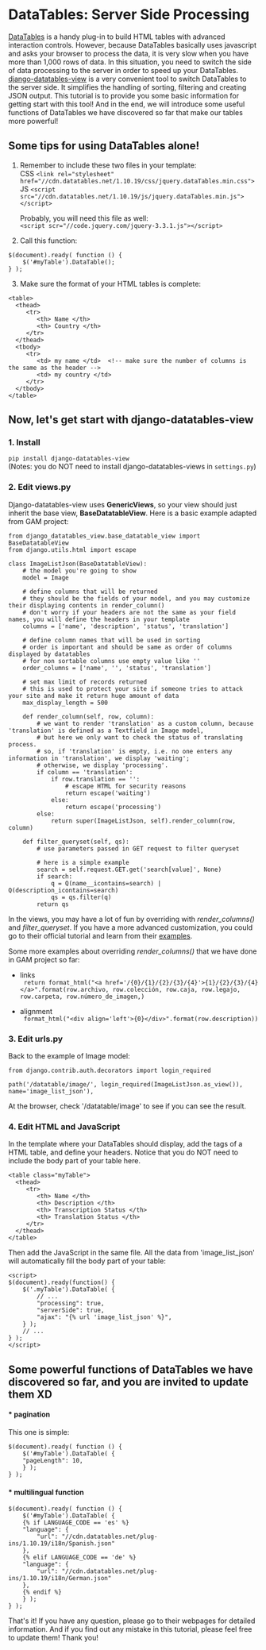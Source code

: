 # DataTables: Server Side Processing
[DataTables](https://datatables.net/) is a handy plug-in to build HTML tables with advanced interaction controls. However, because DataTables basically uses javascript and asks your browser to process the data, it is very slow when you have more than 1,000 rows of data. In this situation, you need to switch the side of data processing to the server in order to speed up your DataTables. [django-datatables-view](https://bitbucket.org/pigletto/django-datatables-view/overview) is a very convenient tool to switch DataTables to the server side. It simplifies the handling of sorting, filtering and creating JSON output. This tutorial is to provide you some basic information for getting start with this tool! And in the end, we will introduce some useful functions of DataTables we have discovered so far that make our tables more powerful!

## Some tips for using DataTables alone!
1. Remember to include these two files in your template:  
CSS `<link rel="stylesheet" href="//cdn.datatables.net/1.10.19/css/jquery.dataTables.min.css">`  
JS `<script src="//cdn.datatables.net/1.10.19/js/jquery.dataTables.min.js"></script>`  
  
   Probably, you will need this file as well:  
`<script scr="//code.jquery.com/jquery-3.3.1.js"></script>`

2. Call this function:  
```
$(document).ready( function () {  
    $('#myTable').DataTable();  
} );
```
3. Make sure the format of your HTML tables is complete:  
```
<table>
  <thead>
     <tr>
        <th> Name </th>
        <th> Country </th>
     </tr>
  </thead>
  <tbody>
     <tr>
        <td> my name </td>  <!-- make sure the number of columns is the same as the header -->
        <td> my country </td>
     </tr>
  </tbody>
</table>
```

## Now, let's get start with django-datatables-view
### 1. Install  
`pip install django-datatables-view`  
(Notes: you do NOT need to install django-datatables-views in `settings.py`)

### 2. Edit views.py
Django-datatables-view uses **GenericViews**, so your view should just inherit the base view, **BaseDatatableView**. Here is a basic example adapted from GAM project:
```
from django_datatables_view.base_datatable_view import BaseDatatableView
from django.utils.html import escape

class ImageListJson(BaseDatatableView):
    # the model you're going to show
    model = Image
    
    # define columns that will be returned
    # they should be the fields of your model, and you may customize their displaying contents in render_column()
    # don't worry if your headers are not the same as your field names, you will define the headers in your template
    columns = ['name', 'description', 'status', 'translation']

    # define column names that will be used in sorting 
    # order is important and should be same as order of columns displayed by datatables
    # for non sortable columns use empty value like ''
    order_columns = ['name', '', 'status', 'translation']

    # set max limit of records returned
    # this is used to protect your site if someone tries to attack your site and make it return huge amount of data
    max_display_length = 500

    def render_column(self, row, column):
        # we want to render 'translation' as a custom column, because 'translation' is defined as a Textfield in Image model,
        # but here we only want to check the status of translating process.
        # so, if 'translation' is empty, i.e. no one enters any information in 'translation', we display 'waiting';
        # otherwise, we display 'processing'.
        if column == 'translation':
            if row.translation == '':
                # escape HTML for security reasons
                return escape('waiting')
            else:
                return escape('processing')
        else:
            return super(ImageListJson, self).render_column(row, column)

    def filter_queryset(self, qs):
        # use parameters passed in GET request to filter queryset
        
        # here is a simple example
        search = self.request.GET.get('search[value]', None)
        if search:
            q = Q(name__icontains=search) | Q(description_icontains=search)
            qs = qs.filter(q)
        return qs

```
In the views, you may have a lot of fun by overriding with *render_columns()* and *filter_queryset*. If you have a more advanced customization, you could go to their official tutorial and learn from their [examples](https://bitbucket.org/pigletto/django-datatables-view).  

Some more examples about overriding *render_columns()* that we have done in GAM project so far:
* links  
` return format_html("<a href='/{0}/{1}/{2}/{3}/{4}'>{1}/{2}/{3}/{4}</a>".format(row.archivo, row.colección, row.caja, row.legajo, row.carpeta, row.número_de_imagen,)`

* alignment  
` format_html("<div align='left'>{0}</div>".format(row.description))`

### 3. Edit urls.py
Back to the example of Image model:
```
from django.contrib.auth.decorators import login_required

path('/datatable/image/', login_required(ImageListJson.as_view()), name='image_list_json'),
```
At the browser, check '<ip address>/datatable/image' to see if you can see the result.
  
### 4. Edit HTML and JavaScript
In the template where your DataTables should display, add the tags of a HTML table, and define your headers. Notice that you do NOT need to include the body part of your table here.
```
<table class="myTable">
  <thead>
     <tr>
        <th> Name </th>
        <th> Description </th>
        <th> Transcription Status </th>
        <th> Translation Status </th>
     </tr>
  </thead>
</table>
```

Then add the JavaScript in the same file. All the data from 'image_list_json' will automatically fill the body part of your table:
```
<script>
$(document).ready(function() {
    $('.myTable').DataTable( {
        // ... 
        "processing": true,
        "serverSide": true,
        "ajax": "{% url 'image_list_json' %}",       
    } );
    // ...
} );
</script>
```

## Some powerful functions of DataTables we have discovered so far, and you are invited to update them XD
#### * pagination
This one is simple:
```
$(document).ready( function () {  
    $('#myTable').DataTable( {
    "pageLength": 10,    
    } );  
} );
```

#### * multilingual function
```
$(document).ready( function () {  
    $('#myTable').DataTable( {
    {% if LANGUAGE_CODE == 'es' %}
    "language": {
        "url": "//cdn.datatables.net/plug-ins/1.10.19/i18n/Spanish.json"
    },
    {% elif LANGUAGE_CODE == 'de' %}
    "language": {
        "url": "//cdn.datatables.net/plug-ins/1.10.19/i18n/German.json"
    },
    {% endif %} 
    } );  
} );
```
That's it! If you have any question, please go to their webpages for detailed information. And if you find out any mistake in this tutorial, please feel free to update them! Thank you!

